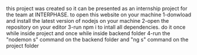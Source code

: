  this  project was created so it can be presented as an internship project for the team at INTERPHASE.
to open this website on your machine 
1-donwload and install the latest version of nodejs on your machine
2-open the repository on your editor
3-run npm i to intall all dependencies. do it once while inside project and once while inside backend folder
4-run the "nodemon s" command on the backend folder and "ng s" command on the project folder 

